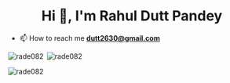 <h1 align="center">Hi 👋, I'm Rahul Dutt Pandey</h1>
<!-- <h3 align="center">A passionate developer from India</h3> -->

- 📫 How to reach me **dutt2630@gmail.com**

<p><img align="left" src="https://github-readme-stats.vercel.app/api/top-langs?username=rade082&show_icons=true&locale=en&layout=compact" alt="rade082" /></p>

<p>&nbsp;<img align="centre" src="https://github-readme-stats.vercel.app/api?username=rade082&show_icons=true&locale=en" alt="rade082" /></p>
<p align="left"> <img src="https://komarev.com/ghpvc/?username=rade082&label=Profile%20views&color=0e75b6&style=flat" alt="rade082" /> </p>

